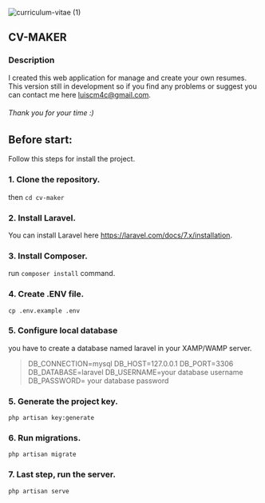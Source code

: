 ![curriculum-vitae (1)](https://user-images.githubusercontent.com/33894327/120533136-b4e61400-c3e0-11eb-8565-0b6f410bc574.png)

## CV-MAKER

### Description

I created this web application for manage and create your own resumes. This version still in development so if you find any problems or suggest you can contact me here luiscm4c@gmail.com.

###### Thank you for your time :)

## Before start:

Follow this steps for install the project.

### 1. Clone the repository.

then `cd cv-maker`

### 2. Install Laravel.

You can install Laravel here https://laravel.com/docs/7.x/installation.

### 3. Install Composer.

run `composer install` command.

### 4. Create .ENV file.

`cp .env.example .env`

### 5. Configure local database

you have to create a database named laravel in your XAMP/WAMP server.

<blockquote>
DB_CONNECTION=mysql
DB_HOST=127.0.0.1
DB_PORT=3306
DB_DATABASE=laravel
DB_USERNAME=your database username
DB_PASSWORD= your database password
</blockquote>

### 5. Generate the project key.

`php artisan key:generate`

### 6. Run migrations.

`php artisan migrate`

### 7. Last step, run the server.

`php artisan serve`

